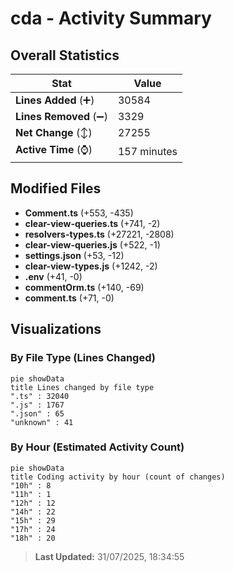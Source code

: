# cda - Activity Summary 

## Overall Statistics

| Stat                   | Value                                                             |
| ---------------------- | ----------------------------------------------------------------- |
| **Lines Added** (➕)   | 30584                                          |
| **Lines Removed** (➖) | 3329                                        |
| **Net Change** (↕)    | 27255                |
| **Active Time** (⌚)   | 157 minutes |


## Modified Files
- **Comment.ts** (+553, -435)
- **clear-view-queries.ts** (+741, -2)
- **resolvers-types.ts** (+27221, -2808)
- **clear-view-queries.js** (+522, -1)
- **settings.json** (+53, -12)
- **clear-view-types.js** (+1242, -2)
- **.env** (+41, -0)
- **commentOrm.ts** (+140, -69)
- **comment.ts** (+71, -0)

## Visualizations

### By File Type (Lines Changed)

```mermaid
pie showData
title Lines changed by file type
".ts" : 32040
".js" : 1767
".json" : 65
"unknown" : 41
```

### By Hour (Estimated Activity Count)

```mermaid
pie showData
title Coding activity by hour (count of changes)
"10h" : 8
"11h" : 1
"12h" : 12
"14h" : 22
"15h" : 29
"17h" : 24
"18h" : 20
```


> **Last Updated:** 31/07/2025, 18:34:55
